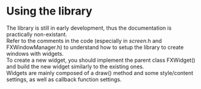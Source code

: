 # Using the library
The library is still in early development, thus the documentation is practically non-existant.
<br>
Refer to the comments in the code (especially in *screen*.h and FXWindowManager.h) to understand how to setup the library to create windows with widgets.
<br>
To create a new widget, you should implement the parent class FXWidget() and build the new widget similarly to the existing ones.
<br>
Widgets are mainly composed of a draw() method and some style/content settings, as well as callback function settings.